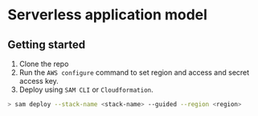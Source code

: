 # Serverless application model

## Getting started
1. Clone the repo
2. Run the `AWS configure` command to set region and access and secret access key. 
3. Deploy using `SAM CLI` or `Cloudformation`. 
``` bash
> sam deploy --stack-name <stack-name> --guided --region <region>
```
